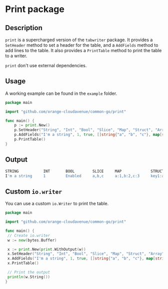# Print package

## Description

`print` is a supercharged version of the `tabwriter` package. It provides a `SetHeader` method to set a header for the table, and a `AddFields` method to add lines to the table. It also provides a `PrintTable` method to print the table to a writer.

`print` don't use external dependencies.

## Usage

A working example can be found in the `example` folder.

```go
package main

import "github.com/orange-cloudavenue/common-go/print"

func main() {
    p := print.New()
    p.SetHeader("String", "Int", "Bool", "Slice", "Map", "Struct", "Array")
    p.AddFields("I'm a string", 1, true, []string{"a", "b", "c"}, map[string]string{"a": "1", "b": "2", "c": "3"}, struct{ key1, key2, key3 string }{"a", "b", "c"}, [3]string{"a", "b", "c"})
    p.PrintTable()
}
```

## Output

```sh
STRING           INT       BOOL        SLICE     MAP             STRUCT                   ARRAY     
I'm a string     1         Enabled     a,b,c     a:1,b:2,c:3     key1:a,key2:b,key3:c     a,b,c   
```

## Custom `io.writer`

You can use a custom `io.Writer` to print the table.

```go
package main

import "github.com/orange-cloudavenue/common-go/print"

func main() {
 // Create io.writer
 w := new(bytes.Buffer)

 x := print.New(print.WithOutput(w))
 x.SetHeader("String", "Int", "Bool", "Slice", "Map", "Struct", "Array")
 x.AddFields("I'm a string", 1, true, []string{"a", "b", "c"}, map[string]string{"a": "1", "b": "2", "c": "3"}, struct{ key1, key2, key3 string }{"a", "b", "c"}, [3]string{"a", "b", "c"})
 x.PrintTable()

 // Print the output
 println(w.String())
}
```
